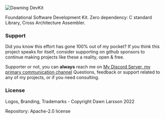 ![Dawning DevKit](https://github.com/user-attachments/assets/92b3ab15-8512-4874-bd94-f6b508de8c61)

Foundational Software Development Kit. Zero dependency: C standard Library, Cross Architecture Assembler.

### Support
Did you know this effort has gone 100% out of my pocket?
If you think this project speaks for itself, consider supporting on github sponsors to continue making
projects like these a reality, open & free.

Supporter or not, you can **always** reach me on <a href="https://discord.gg/cxRvzUyzG8">My Discord Server, my primary communication channel</a>
Questions, feedback or support related to any of my projects, or if you need consulting.

### License
Logos, Branding, Trademarks - Copyright Dawn Larsson 2022

Repository:
Apache-2.0 license 
